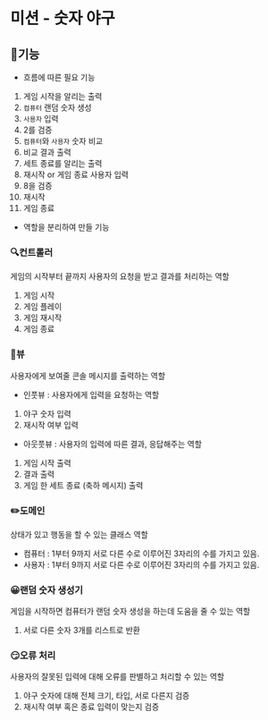 # 미션 - 숫자 야구

## 🚀기능

- 흐름에 따른 필요 기능
1. 게임 시작을 알리는 출력
2. `컴퓨터` 랜덤 숫자 생성
3. `사용자` 입력
4. 2를 검증
5. `컴퓨터`와 `사용자` 숫자 비교
6. 비교 결과 출력
7. 세트 종료를 알리는 출력
8. 재시작 or 게임 종료 사용자 입력
9. 8을 검증
10. 재시작
11. 게임 종료

- 역할을 분리하여 만들 기능
### 🔍컨트롤러

게임의 시작부터 끝까지 사용자의 요청을 받고 결과를 처리하는 역할
1. 게임 시작
2. 게임 플레이
3. 게임 재시작
4. 게임 종료

### 📮뷰

사용자에게 보여줄 콘솔 메시지를 출력하는 역할

- 인풋뷰 : 사용자에게 입력을 요청하는 역할
1. 야구 숫자 입력
2. 재시작 여부 입력
  
- 아웃풋뷰 : 사용자의 입력에 따른 결과, 응답해주는 역할
1. 게임 시작 출력
2. 결과 출력
3. 게임 한 세트 종료 (축하 메시지) 출력

### ✏️도메인

상태가 있고 행동을 할 수 있는 클래스 역할

- 컴퓨터 : 1부터 9까지 서로 다른 수로 이루어진 3자리의 수를 가지고 있음.
- 사용자 : 1부터 9까지 서로 다른 수로 이루어진 3자리의 수를 가지고 있음.

### 😀랜덤 숫자 생성기

게임을 시작하면 컴퓨터가 랜덤 숫자 생성을 하는데 도움을 줄 수 있는 역할
1. 서로 다른 숫자 3개를 리스트로 반환

### 😏오류 처리

사용자의 잘못된 입력에 대해 오류를 판별하고 처리할 수 있는 역할
1. 야구 숫자에 대해 전체 크기, 타입, 서로 다른지 검증
2. 재시작 여부 혹은 종료 입력이 맞는지 검증
